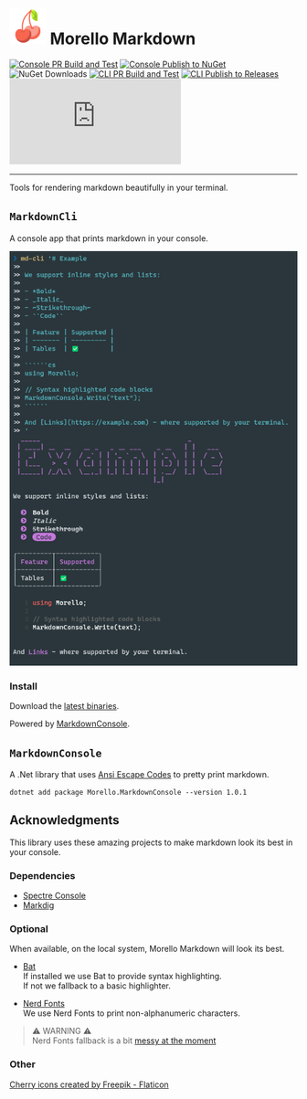 # ![cherry icon](./images/cherry-64.png) Morello Markdown

[![Console PR Build and Test](https://github.com/David-Rushton/morello.markdown/actions/workflows/markdown_console_on_pull_request_to_main.yml/badge.svg)](https://github.com/David-Rushton/morello.markdown/actions/workflows/markdown_console_on_pull_request_to_main.yml)
[![Console Publish to NuGet](https://github.com/David-Rushton/morello.markdown/actions/workflows/markdown_console_on_push_to_main.yml/badge.svg)](https://github.com/David-Rushton/morello.markdown/actions/workflows/markdown_console_on_push_to_main.yml)
![NuGet Downloads](https://img.shields.io/nuget/dt/Morello.MarkdownConsole?label=NuGet%20downloads)
[![CLI PR Build and Test](https://github.com/David-Rushton/morello.markdown/actions/workflows/markdown_cli_on_pull_request_to_main.yml/badge.svg)](https://github.com/David-Rushton/morello.markdown/actions/workflows/markdown_cli_on_pull_request_to_main.yml)
[![CLI Publish to Releases](https://github.com/David-Rushton/morello.markdown/actions/workflows/markdown_cli_on_push_to_main.yml/badge.svg)](https://github.com/David-Rushton/morello.markdown/actions/workflows/markdown_cli_on_push_to_main.yml)  
![License](https://img.shields.io/github/license/david-rushton/morello.markdown)

---

Tools for rendering markdown beautifully in your terminal.

## `MarkdownCli`

A console app that prints markdown in your console.

![example screen shot](./images/examples/markdown-cli-example.png)

### Install

Download the [latest binaries](https://github.com/David-Rushton/morello.markdown/releases).

Powered by [MarkdownConsole](##`MarkdownConsole`).

## `MarkdownConsole`

A .Net library that uses [Ansi Escape Codes](https://en.wikipedia.org/wiki/ANSI_escape_code) to pretty print markdown.

```shell
dotnet add package Morello.MarkdownConsole --version 1.0.1
```

## Acknowledgments

This library uses these amazing projects to make markdown look its best in your console.

### Dependencies

- [Spectre Console](https://github.com/spectreconsole/spectre.console)
- [Markdig](https://github.com/xoofx/markdig)
 
### Optional

When available, on the local system, Morello Markdown will look its best.
 
- [Bat](https://github.com/sharkdp/bat)  
  If installed we use Bat to provide syntax highlighting.  
  If not we fallback to a basic highlighter.

- [Nerd Fonts](https://www.nerdfonts.com/)  
  We use Nerd Fonts to print non-alphanumeric characters.   

> ⚠️ WARNING ⚠️  
> Nerd Fonts fallback is a bit [messy at the moment](https://github.com/David-Rushton/morello.markdown/issues/1)

### Other

<a href="https://www.flaticon.com/free-icons/cherry" title="cherry icons">Cherry icons created by Freepik - Flaticon</a>
